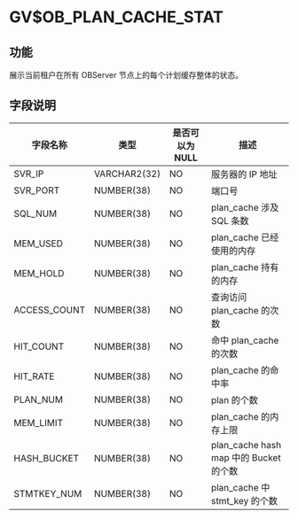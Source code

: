 GV$OB_PLAN_CACHE_STAT 
==========================================

功能 
-----------------------

展示当前租户在所有 OBServer 节点上的每个计划缓存整体的状态。

字段说明 
-----------------------------



|   **字段名称**   |    **类型**    | **是否可以为 NULL** |              **描述**               |
|--------------|--------------|----------------|-----------------------------------|
| SVR_IP       | VARCHAR2(32) | NO             | 服务器的 IP 地址                        |
| SVR_PORT     | NUMBER(38)   | NO             | 端口号                               |
| SQL_NUM      | NUMBER(38)   | NO             | plan_cache 涉及 SQL 条数              |
| MEM_USED     | NUMBER(38)   | NO             | plan_cache 已经使用的内存                |
| MEM_HOLD     | NUMBER(38)   | NO             | plan_cache 持有的内存                  |
| ACCESS_COUNT | NUMBER(38)   | NO             | 查询访问 plan_cache 的次数                 |
| HIT_COUNT    | NUMBER(38)   | NO             | 命中 plan_cache 的次数                 |
| HIT_RATE     | NUMBER(38)   | NO             | plan_cache 的命中率                   |
| PLAN_NUM     | NUMBER(38)   | NO             | plan 的个数                          |
| MEM_LIMIT    | NUMBER(38)   | NO             | plan_cache 的内存上限                  |
| HASH_BUCKET  | NUMBER(38)   | NO             | plan_cache hash map 中的 Bucket 的个数 |
| STMTKEY_NUM  | NUMBER(38)   | NO             | plan_cache 中 stmt_key 的个数         |


